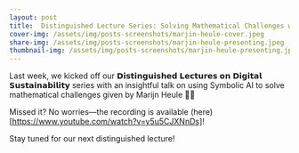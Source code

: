 ```yaml
---
layout: post
title:  Distinguished Lecture Series: Solving Mathematical Challenges with Symbolic AI by Marijn Heule
cover-img: /assets/img/posts-screenshots/marjin-heule-cover.jpeg
share-img: /assets/img/posts-screenshots/marjin-heule-presenting.jpeg
thumbnail-img: /assets/img/posts-screenshots/marjin-heule-presenting.jpeg
---
```


Last week, we kicked off our 𝗗𝗶𝘀𝘁𝗶𝗻𝗴𝘂𝗶𝘀𝗵𝗲𝗱 𝗟𝗲𝗰𝘁𝘂𝗿𝗲𝘀 𝗼𝗻 𝗗𝗶𝗴𝗶𝘁𝗮𝗹 𝗦𝘂𝘀𝘁𝗮𝗶𝗻𝗮𝗯𝗶𝗹𝗶𝘁𝘆 series with an insightful talk on using Symbolic AI to solve mathematical challenges given by Marijn Heule 🎤✨ 

Missed it? No worries—the recording is available (here)[https://www.youtube.com/watch?v=y5u5CJXNnDs]!

Stay tuned for our next distinguished lecture!

